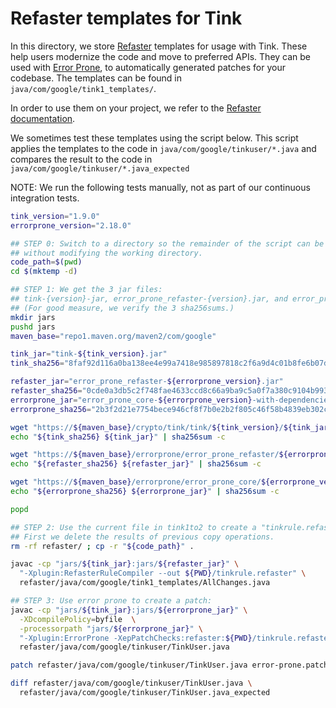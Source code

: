 # Refaster templates for Tink

In this directory, we store [Refaster](https://errorprone.info/%64ocs/refaster)
templates for usage with Tink. These help users modernize the code and move to
preferred APIs. They can be used with
[Error Prone](https://errorprone.info/index), to automatically generated
patches for your codebase. The templates can be found in
`java/com/google/tink1_templates/`.

In order to use them on your project, we refer to the [Refaster
documentation](https://errorprone.info/%64ocs/refaster).

We sometimes test these templates using the script below. This script
applies the templates to the code in `java/com/google/tinkuser/*.java`
and compares the result to the code in
`java/com/google/tinkuser/*.java_expected`

NOTE: We run the following tests manually, not as part of our continuous
integration tests.


```bash
tink_version="1.9.0"
errorprone_version="2.18.0"

## STEP 0: Switch to a directory so the remainder of the script can be run
## without modifying the working directory.
code_path=$(pwd)
cd $(mktemp -d)

## STEP 1: We get the 3 jar files:
## tink-{version}-jar, error_prone_refaster-{version}.jar, and error_prone_core-{version}.jar
## (For good measure, we verify the 3 sha256sums.)
mkdir jars
pushd jars
maven_base="repo1.maven.org/maven2/com/google"

tink_jar="tink-${tink_version}.jar"
tink_sha256="8faf92d116a0ba138ee4e99a7418e985897818c2f6a9d4c01b8fe6b07db60eb7"

refaster_jar="error_prone_refaster-${errorprone_version}.jar"
refaster_sha256="0cde0a3db5c2f748fae4633ccd8c66a9ba9c5a0f7a380c9104b99372fd0c4959"
errorprone_jar="error_prone_core-${errorprone_version}-with-dependencies.jar"
errorprone_sha256="2b3f2d21e7754bece946cf8f7b0e2b2f805c46f58b4839eb302c3d2498a3a55e"

wget "https://${maven_base}/crypto/tink/tink/${tink_version}/${tink_jar}"
echo "${tink_sha256} ${tink_jar}" | sha256sum -c

wget "https://${maven_base}/errorprone/error_prone_refaster/${errorprone_version}/${refaster_jar}"
echo "${refaster_sha256} ${refaster_jar}" | sha256sum -c

wget "https://${maven_base}/errorprone/error_prone_core/${errorprone_version}/${errorprone_jar}"
echo "${errorprone_sha256} ${errorprone_jar}" | sha256sum -c

popd

## STEP 2: Use the current file in tink1to2 to create a "tinkrule.refaster":
## First we delete the results of previous copy operations.
rm -rf refaster/ ; cp -r "${code_path}" .

javac -cp "jars/${tink_jar}:jars/${refaster_jar}" \
  "-Xplugin:RefasterRuleCompiler --out ${PWD}/tinkrule.refaster" \
  refaster/java/com/google/tink1_templates/AllChanges.java

## STEP 3: Use error prone to create a patch:
javac -cp "jars/${tink_jar}:jars/${errorprone_jar}" \
  -XDcompilePolicy=byfile  \
  -processorpath "jars/${errorprone_jar}" \
  "-Xplugin:ErrorProne -XepPatchChecks:refaster:${PWD}/tinkrule.refaster -XepPatchLocation:${PWD}" \
  refaster/java/com/google/tinkuser/TinkUser.java

patch refaster/java/com/google/tinkuser/TinkUser.java error-prone.patch

diff refaster/java/com/google/tinkuser/TinkUser.java \
  refaster/java/com/google/tinkuser/TinkUser.java_expected
```

